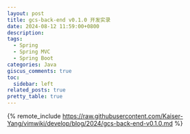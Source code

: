 ```yaml
---
layout: post
title: gcs-back-end v0.1.0 开发实录
date: 2024-08-12 11:59:00+0800
description:
tags:
  - Spring
  - Spring MVC
  - Spring Boot
categories: Java
giscus_comments: true
toc:
  sidebar: left
related_posts: true
pretty_table: true
---
```


{% remote_include https://raw.githubusercontent.com/Kaiser-Yang/vimwiki/develop/blog/2024/gcs-back-end-v0.1.0.md %}
